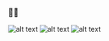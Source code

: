 ### 👨‍💻
![alt text](https://run.kaist.ac.kr/badges/codeforces/tanvirdeol2003.svg)
![alt text](https://img.shields.io/badge/DMOJ-1505-purple?style=flat&logo=sourcegraph&logoColor=yellow&link=http://www.dmoj.ca/user/tanvirdeol2003)
![alt text](https://img.shields.io/badge/CodeChef-1627-blue?style=flat&logo=codechef&link=https://www.codechef.com/users/tanvirdeol2003)

